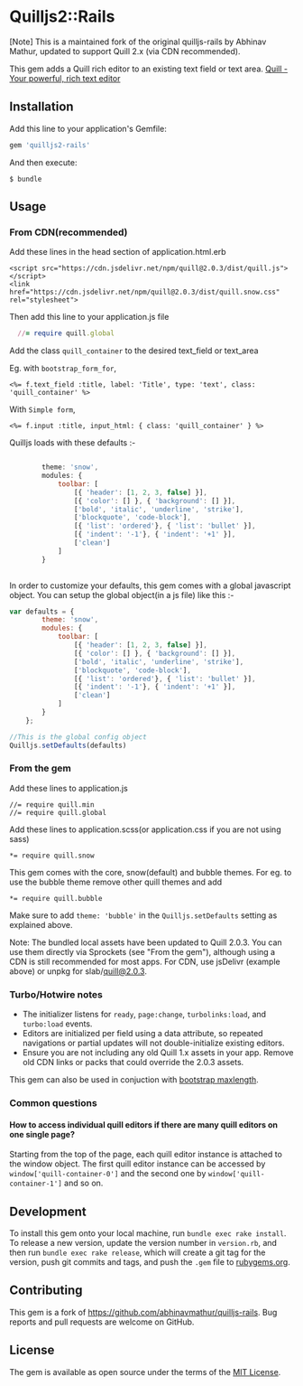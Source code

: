 # Quilljs2::Rails

[Note] This is a maintained fork of the original quilljs-rails by Abhinav Mathur, updated to support Quill 2.x (via CDN recommended).

This gem adds a Quill rich editor to an existing text field or text area.
[Quill - Your powerful, rich text editor](http://quilljs.com/)
## Installation

Add this line to your application's Gemfile:

```ruby
gem 'quilljs2-rails'
```

And then execute:

    $ bundle


## Usage

### From CDN(recommended)
Add these lines in the head section of application.html.erb

    <script src="https://cdn.jsdelivr.net/npm/quill@2.0.3/dist/quill.js"></script>
    <link href="https://cdn.jsdelivr.net/npm/quill@2.0.3/dist/quill.snow.css" rel="stylesheet"> 
Then add this line to your application.js file

```ruby
  //= require quill.global
```

Add the class `quill_container` to the desired text_field or text_area

Eg. with `bootstrap_form_for`,

    <%= f.text_field :title, label: 'Title', type: 'text', class: 'quill_container' %>

With `Simple form`,

    <%= f.input :title, input_html: { class: 'quill_container' } %>

Quilljs loads with these defaults :-

```javascript

        theme: 'snow',
        modules: {
            toolbar: [
                [{ 'header': [1, 2, 3, false] }],
                [{ 'color': [] }, { 'background': [] }],
                ['bold', 'italic', 'underline', 'strike'],
                ['blockquote', 'code-block'],
                [{ 'list': 'ordered'}, { 'list': 'bullet' }],
                [{ 'indent': '-1'}, { 'indent': '+1' }],
                ['clean']
            ]
        }
    
```

In order to customize your defaults, this gem comes with a global javascript object. You can 
setup the global object(in a js file) like this :-

```javascript
var defaults = {
        theme: 'snow',
        modules: {
            toolbar: [
                [{ 'header': [1, 2, 3, false] }],
                [{ 'color': [] }, { 'background': [] }],
                ['bold', 'italic', 'underline', 'strike'],
                ['blockquote', 'code-block'],
                [{ 'list': 'ordered'}, { 'list': 'bullet' }],
                [{ 'indent': '-1'}, { 'indent': '+1' }],
                ['clean']
            ]
        }
    };

//This is the global config object
Quilljs.setDefaults(defaults)
```
    
### From the gem
Add these lines to application.js

    //= require quill.min
    //= require quill.global
    
Add these lines to application.scss(or application.css if you are not using sass)
    
    *= require quill.snow
    
This gem comes with the core, snow(default) and bubble themes. For eg. to use the bubble theme
remove other quill themes and add

    *= require quill.bubble
    
Make sure to add `theme: 'bubble'` in the `Quilljs.setDefaults` setting as explained above.

Note: The bundled local assets have been updated to Quill 2.0.3. You can use them directly via Sprockets (see "From the gem"), although using a CDN is still recommended for most apps. For CDN, use jsDelivr (example above) or unpkg for slab/quill@2.0.3.

### Turbo/Hotwire notes
- The initializer listens for `ready`, `page:change`, `turbolinks:load`, and `turbo:load` events.
- Editors are initialized per field using a data attribute, so repeated navigations or partial updates will not double-initialize existing editors.
- Ensure you are not including any old Quill 1.x assets in your app. Remove old CDN links or packs that could override the 2.0.3 assets.

This gem can also be used in conjuction with [bootstrap maxlength](https://mimo84.github.io/bootstrap-maxlength/).

### Common questions

#### How to access individual quill editors if there are many quill editors on one single page?

Starting from the top of the page, each quill editor instance is attached to the window object. The first quill editor instance can be accessed by `window['quill-container-0']` and the second one by `window['quill-container-1']` and so on.

## Development


To install this gem onto your local machine, run `bundle exec rake install`. To release a new version, update the version number in `version.rb`, and then run `bundle exec rake release`, which will create a git tag for the version, push git commits and tags, and push the `.gem` file to [rubygems.org](https://rubygems.org).

## Contributing

This gem is a fork of https://github.com/abhinavmathur/quilljs-rails. Bug reports and pull requests are welcome on GitHub.


## License

The gem is available as open source under the terms of the [MIT License](http://opensource.org/licenses/MIT).

